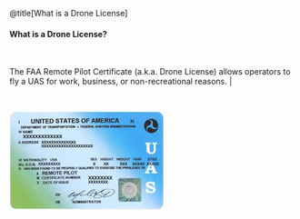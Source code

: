 <div class="slide-bg-style-left"></div><div class="slide-bg-style-right"></div>

@title[What is a Drone License]

#### What is a Drone License?

<br>

The FAA Remote Pilot Certificate (a.k.a. Drone License) allows operators to fly a UAS for work, business, or non-recreational reasons. |

<br>

<div class="right">

![Logo](assets/img/remotepilotlicense.png)

</div>
